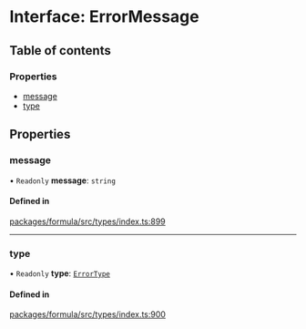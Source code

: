 # Interface: ErrorMessage

## Table of contents

### Properties

- [message](ErrorMessage.md#message)
- [type](ErrorMessage.md#type)

## Properties

### <a id="message" name="message"></a> message

• `Readonly` **message**: `string`

#### Defined in

[packages/formula/src/types/index.ts:899](https://github.com/mashcard/mashcard/blob/main/packages/formula/src/types/index.ts#L899)

___

### <a id="type" name="type"></a> type

• `Readonly` **type**: [`ErrorType`](../README.md#errortype)

#### Defined in

[packages/formula/src/types/index.ts:900](https://github.com/mashcard/mashcard/blob/main/packages/formula/src/types/index.ts#L900)
